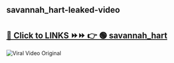 
 ## savannah_hart-leaked-video 

# <h2><a href="https://clipsfans.com/savannah_hart&ref=git">🔗 Click to LINKS ⏩⏩ 👉 🟢 savannah_hart </a></h2>

<a href="https://clipsfans.com/savannah_hart&ref=git" rel="nofollow" data-target="animated-image.originalLink"><img src="https://i.ibb.co.com/xMMVF88/686577567.gif" alt="Viral Video Original" style="max-width: 100%; display: inline-block;" data-target="animated-image.originalImage"></a>
